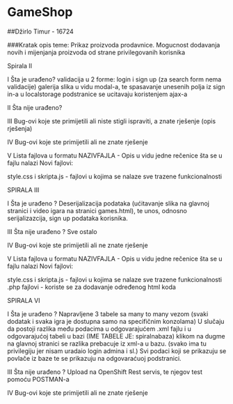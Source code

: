 # GameShop
##Džirlo Timur - 16724

###Kratak opis teme: 
Prikaz proizvoda prodavnice. Mogucnost dodavanja novih i mijenjanja proizvoda od strane privilegovanih korisnika

Spirala II

I Šta je urađeno?
validacija u 2 forme: login i sign up (za search form nema validacije) 
galerija slika u vidu modal-a, te spasavanje unesenih polja iz sign in-a u localstorage
podstranice se ucitavaju koristenjem ajax-a


II Šta nije urađeno?

III Bug-ovi koje ste primijetili ali niste stigli ispraviti, a znate rješenje (opis rješenja)

IV Bug-ovi koje ste primijetili ali ne znate rješenje

V Lista fajlova u formatu NAZIVFAJLA - Opis u vidu jedne rečenice šta se u fajlu nalazi Novi fajlovi:


style.css i skripta.js - fajlovi u kojima se nalaze sve trazene funkcionalnosti


SPIRALA III 

I Šta je urađeno ? 
Deserijalizacija podataka (ućitavanje slika na glavnoj stranici i video igara na stranici games.html), te unos, odnosno serijalizazcija, sign up podataka korisnika. 

III Šta nije urađeno ? 
Sve ostalo 

IV Bug-ovi koje ste primijetili ali ne znate rješenje

V Lista fajlova u formatu NAZIVFAJLA - Opis u vidu jedne rečenice šta se u fajlu nalazi Novi fajlovi:


style.css i skripta.js - fajlovi u kojima se nalaze sve trazene funkcionalnosti
.php fajlovi - koriste se za dodavanje određenog html koda 


SPIRALA VI 

I Šta je urađeno ? 
Napravljene 3 tabele sa many to many vezom (svaki dodatak i svaka igra je dostupna samo na specifičnim konzolama)
U slučaju da postoji razlika među podacima u odgovarajućem .xml fajlu i u odgovarajućoj tabeli u bazi (IME TABELE JE: spiralnabaza) klikom na dugme na glavnoj stranici se razlika prebacuje iz xml-a u bazu. (svako ima tu privilegiju jer nisam uradaio login admina i sl.)
Svi podaci koji se prikazuju se povlače iz baze te se prikazuju na odgovaraćuoj podstranici. 

III Šta nije urađeno ? 
Upload na OpenShift
Rest servis, te njegov test pomoću POSTMAN-a

IV Bug-ovi koje ste primijetili ali ne znate rješenje
